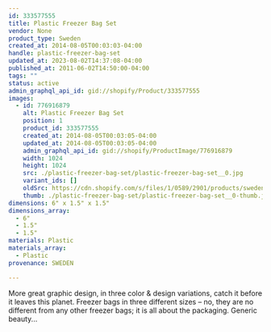```yaml
---
id: 333577555
title: Plastic Freezer Bag Set
vendor: None
product_type: Sweden
created_at: 2014-08-05T00:03:03-04:00
handle: plastic-freezer-bag-set
updated_at: 2023-08-02T14:37:08-04:00
published_at: 2011-06-02T14:50:00-04:00
tags: ""
status: active
admin_graphql_api_id: gid://shopify/Product/333577555
images:
  - id: 776916879
    alt: Plastic Freezer Bag Set
    position: 1
    product_id: 333577555
    created_at: 2014-08-05T00:03:05-04:00
    updated_at: 2014-08-05T00:03:05-04:00
    admin_graphql_api_id: gid://shopify/ProductImage/776916879
    width: 1024
    height: 1024
    src: ./plastic-freezer-bag-set/plastic-freezer-bag-set__0.jpg
    variant_ids: []
    oldSrc: https://cdn.shopify.com/s/files/1/0589/2901/products/sweden36.jpeg?v=1407211385
    thumb: ./plastic-freezer-bag-set/plastic-freezer-bag-set__0-thumb.jpg
dimensions: 6" x 1.5" x 1.5"
dimensions_array:
  - 6"
  - 1.5"
  - 1.5"
materials: Plastic
materials_array:
  - Plastic
provenance: SWEDEN

---
```


More great graphic design, in three color & design variations, catch it before it leaves this planet. Freezer bags in three different sizes – no, they are no different from any other freezer bags; it is all about the packaging. Generic beauty...